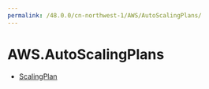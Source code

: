 ```yaml
---
permalink: /48.0.0/cn-northwest-1/AWS/AutoScalingPlans/
---
```


# AWS.AutoScalingPlans



* [ScalingPlan](ScalingPlan.md)